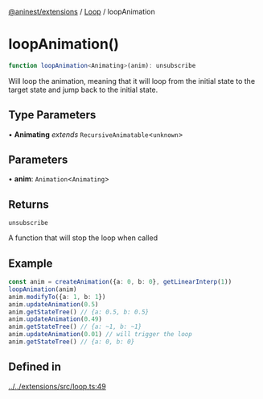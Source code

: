 [@aninest/extensions](../../index.md) / [Loop](../index.md) / loopAnimation

# loopAnimation()

```ts
function loopAnimation<Animating>(anim): unsubscribe
```

Will loop the animation, meaning that it will loop from the initial state to the target state and jump back to the initial state.

## Type Parameters

• **Animating** *extends* `RecursiveAnimatable`\<`unknown`\>

## Parameters

• **anim**: `Animation`\<`Animating`\>

## Returns

`unsubscribe`

A function that will stop the loop when called

## Example

```ts
const anim = createAnimation({a: 0, b: 0}, getLinearInterp(1))
loopAnimation(anim)
anim.modifyTo({a: 1, b: 1})
anim.updateAnimation(0.5)
anim.getStateTree() // {a: 0.5, b: 0.5}
anim.updateAnimation(0.49)
anim.getStateTree() // {a: ~1, b: ~1}
anim.updateAnimation(0.01) // will trigger the loop
anim.getStateTree() // {a: 0, b: 0}
```

## Defined in

[../../extensions/src/loop.ts:49](https://github.com/zphrs/aninest/blob/b669292333243ef725d764f354c403b2c4bde014/extensions/src/loop.ts#L49)
